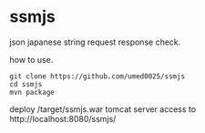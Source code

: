 # ssmjs
json japanese string request response check.

how to use.

```
git clone https://github.com/umed0025/ssmjs
cd ssmjs
mvn package
```

deploy /target/ssmjs.war tomcat server
access to http://localhost:8080/ssmjs/
